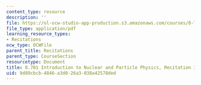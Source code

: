 ```yaml
---
content_type: resource
description: ''
file: https://ol-ocw-studio-app-production.s3.amazonaws.com/courses/8-701-introduction-to-nuclear-and-particle-physics-fall-2020/9d89cbcb4846a3d026a3038a42578ded_MIT8_701f20_rec15.pdf
file_type: application/pdf
learning_resource_types:
- Recitations
ocw_type: OCWFile
parent_title: Recitations
parent_type: CourseSection
resourcetype: Document
title: 8.701 Introduction to Nuclear and Particle Physics, Recitation 15
uid: 9d89cbcb-4846-a3d0-26a3-038a42578ded
---
```


